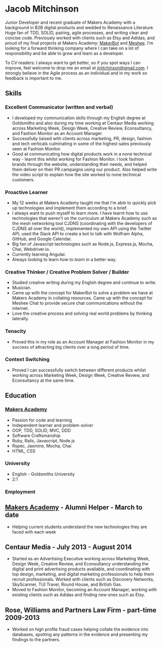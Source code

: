 # Jacob Mitchinson

Junior Developer and recent graduate of Makers Academy with a background in B2B digital products and wedded to Renaissance Literature. Huge fan of TDD, SOLID, pairing, agile processes, and writing clear and concise code. Previously worked with clients such as Etsy and Adidas, and proud of my final projects at Makers Academy: [MakerBot](https://github.com/jacobmitchinson/MakerBot) and [Meshee](https://github.com/jacobmitchinson/mesheeChat). I'm looking for a forward thinking company where I can take on a lot of responsibility and be able to grow and learn as a developer.

To CV readers: I always want to get better, so if you spot ways I can improve, feel welcome to drop me an email at jmitchinson@gmail.com. I strongly believe in the Agile process as an individual and in my work so feedback is important to me.  

## Skills

### Excellent Communicator (written and verbal)

- I developed my communication skills through my English degree at Goldsmiths and also during my time working at   Centaur Media working across Marketing Week, Design Week, Creative Review, Econsultancy, and Fashion Monitor as an Account Manager. 
- Successfully liaised with clients across marketing, PR, design, fashion and tech verticals culminating in some of the highest sales previously seen at Fashion Monitor.
- Good at communicating how digital products work in a none technical way - learnt this whilst working for Fashion Monitor. I took fashion brands through the website, understanding their needs, and helped them deliver on their PR campaigns using our product. Also helped write the video script to explain how the site worked to none technical customers.

### Proactive Learner

- My 12 weeks at Makers Academy taught me that I'm able to quickly pick up technologies and implement them according to a brief.
- I always want to push myself to learn more. I have learnt how to use technologies that weren't on the curriculum at Makers Academy such as the mesh networking tool CJDNS (coordinating with the developers of CJDNS all over the world), implemented my own API using the Twitter API, used the Slack API to create a bot to talk with Wolfram Alpha, GitHub, and Google Calendar.
- Big fan of Javascript technologies such as Node.js, Express.js, Mocha, Chai, Webdriver.io.   
- Currently learning Angular. 
- Always looking to learn *how to learn* in a better way. 

### Creative Thinker / Creative Problem Solver / Builder

- Studied creative writing during my English degree and continue to write. 
- Musician.
- Came up with the concept for MakerBot to solve a problem we have at Makers Academy in collating resources. Came up with the concept for Meshee Chat to provide secure chat communications without the internet. 
- Love the creative process and solving real world problems by thinking laterally.

### Tenacity

- Proved this in my role as an Account Manager at Fashion Monitor in my success of attracting big clients over a long period of time. 

### Context Switching

- Proved I can successfully switch between different products whilst working across Marketing Week, Design Week, Creative Review, and Econsultancy at the same time. 

## Education

### [Makers Academy](http://www.makersacademy.com/ "Makers Academy")

- Passion for code and learning
- Independent learner and problem-solver
- OOP, TDD, SOLID, MVC, DDD
- Software Craftsmanship
- Ruby, Rails, Javascript, Node.js
- Rspec, Jasmine, Mocha, Chai
- HTML, CSS

### University

- English - Goldsmiths University
- 2:1

### Employment

## [Makers Academy](http://www.makersacademy.com/ "Makers Academy") - Alumni Helper - March to date

- Helping current students understand the new technologies they are faced with each week 

## Centaur Media - July 2013 - August 2014 

- Started as an Advertising Executive working across Marketing Week, Design Week, Creative Review, and Econsultancy understanding the digital and print advertising products available, and coordinating with top design, marketing, and digital marketing professionals to help them recruit professionals. Worked with clients such as Discovery Networks, SkyScanner, TUI Travel, Round House, and British Gas.
- Moved to Fashion Monitor, becoming an Account Manager, working with existing clients such as Adidas and finding new ones such as Etsy.

## Rose, Williams and Partners Law Firm - part-time 2009-2013

- Worked on high profile fraud cases helping collate the evidence into databases, spotting any patterns in the evidence and presenting my findings to the partners. 




